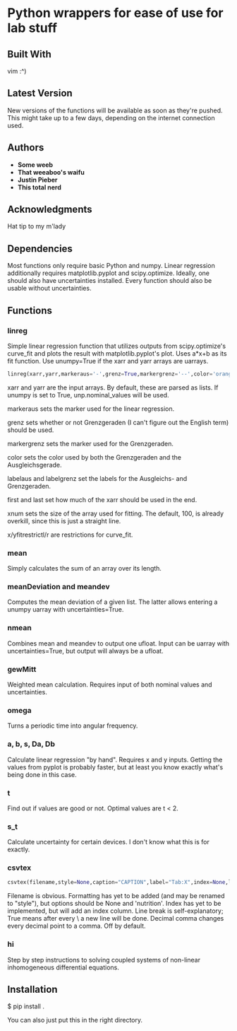 # Python wrappers for ease of use for lab stuff

## Built With

vim :^)

## Latest Version

New versions of the functions will be available as soon as they're pushed. This might take up to a few days, depending on the internet connection used.

## Authors

* **Some weeb**
* **That weeaboo's waifu**
* **Justin Pieber**
* **This total nerd**

## Acknowledgments

Hat tip to my m'lady

## Dependencies

Most functions only require basic Python and numpy. Linear regression additionally requires matplotlib.pyplot and scipy.optimize. Ideally, one should also have uncertainties installed. Every function should also be usable without uncertainties. 

## Functions

### linreg

Simple linear regression function that utilizes outputs from scipy.optimize's curve_fit and plots the result with matplotlib.pyplot's plot. Uses a*x+b as its fit function. Use unumpy=True if the xarr and yarr arrays are uarrays.

````python
linreg(xarr,yarr,markeraus='-',grenz=True,markergrenz='--',color='orange',labelaus='Lineare Regression',labelgrenz=None,unumpy=False,first=0,last=-1,xnum=100,xfitrestrictl=None,xfitrestrictr=None,yfitrestrictl=None,yfitrestrictr=None,subplot=None)
````

xarr and yarr are the input arrays. By default, these are parsed as lists. If unumpy is set to True, unp.nominal_values will be used.

markeraus sets the marker used for the linear regression.

grenz sets whether or not Grenzgeraden (I can't figure out the English term) should be used.

markergrenz sets the marker used for the Grenzgeraden.

color sets the color used by both the Grenzgeraden and the Ausgleichsgerade.

labelaus and labelgrenz set the labels for the Ausgleichs- and Grenzgeraden.

first and last set how much of the xarr should be used in the end.

xnum sets the size of the array used for fitting. The default, 100, is already overkill, since this is just a straight line.

x/yfitrestrictl/r are restrictions for curve_fit.

### mean

Simply calculates the sum of an array over its length.

### meanDeviation and meandev

Computes the mean deviation of a given list. The latter allows entering a unumpy uarray with uncertainties=True.

### nmean

Combines mean and meandev to output one ufloat. Input can be uarray with uncertainties=True, but output will always be a ufloat.

### gewMitt

Weighted mean calculation.  Requires input of both nominal values and uncertainties.

### omega

Turns a periodic time into angular frequency.

### a, b, s, Da, Db

Calculate linear regression "by hand". Requires x and y inputs. Getting the values from pyplot is probably faster, but at least you know exactly what's being done in this case.

### t

Find out if values are good or not. Optimal values are t < 2.

### s_t

Calculate uncertainty for certain devices. I don't know what this is for exactly.

### csvtex

````python
csvtex(filename,style=None,caption="CAPTION",label="Tab:X",index=None,line_break=True,dec_comma=False)
````
Filename is obvious. Formatting has yet to be added (and may be renamed to "style"), but options should be None and 'nutrition'. Index has yet to be implemented, but will add an index column. Line break is self-explanatory; True means after every \\ a new line will be done. Decimal comma changes every decimal point to a comma. Off by default.

### hi

Step by step instructions to solving coupled systems of non-linear inhomogeneous differential equations.

## Installation

$ pip install .

You can also just put this in the right directory.


